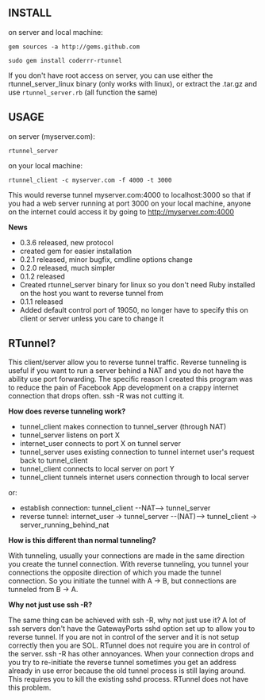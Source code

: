 INSTALL
-

on server and local machine:

`gem sources -a http://gems.github.com`

`sudo gem install coderrr-rtunnel`

If you don't have root access on server, you can use either the rtunnel_server_linux binary (only works with linux), or extract the .tar.gz and use `rtunnel_server.rb` (all function the same)

USAGE
-

on server (myserver.com):

`rtunnel_server`

on your local machine:

`rtunnel_client -c myserver.com -f 4000 -t 3000`

This would reverse tunnel myserver.com:4000 to localhost:3000 so that if you had a web server running at port 3000 on your local machine, anyone on the internet could access it by going to http://myserver.com:4000

**News**

  * 0.3.6 released, new protocol
  * created gem for easier installation
  * 0.2.1 released, minor bugfix, cmdline options change
  * 0.2.0 released, much simpler
  * 0.1.2 released
  * Created rtunnel_server binary for linux so you don't need Ruby installed on the host you want to reverse tunnel from
  * 0.1.1 released
  * Added default control port of 19050, no longer have to specify this on client or server unless you care to change it

RTunnel?
-

This client/server allow you to reverse tunnel traffic.  Reverse tunneling is useful if you want to run a server behind a NAT and you do not have the ability use port forwarding.  The specific reason I created this program was to reduce the pain of Facebook App development on a crappy internet connection that drops often.  ssh -R was not cutting it.

**How does reverse tunneling work?**

  * tunnel\_client makes connection to tunnel\_server (through NAT)
  * tunnel_server listens on port X
  * internet_user connects to port X on tunnel server
  * tunnel\_server uses existing connection to tunnel internet user's request back to tunnel\_client
  * tunnel_client connects to local server on port Y
  * tunnel_client tunnels internet users connection through to local server

or:

  * establish connection: tunnel\_client --NAT--> tunnel\_server
  * reverse tunnel: internet\_user -> tunnel_server --(NAT)--> tunnel\_client -> server\_running\_behind\_nat

**How is this different than normal tunneling?**

With tunneling, usually your connections are made in the same direction you create the tunnel connection.  With reverse tunneling, you tunnel your connections the opposite direction of which you made the tunnel connection.  So you initiate the tunnel with A -> B, but connections are tunneled from B -> A.

**Why not just use ssh -R?**

The same thing can be achieved with ssh -R, why not just use it?  A lot of ssh servers don't have the GatewayPorts sshd option set up to allow you to reverse tunnel.  If you are not in control of the server and it is not setup correctly then you are SOL.  RTunnel does not require you are in control of the server.  ssh -R has other annoyances.  When your connection drops and you try to re-initiate the reverse tunnel sometimes you get an address already in use error because the old tunnel process is still laying around.  This requires you to kill the existing sshd process.  RTunnel does not have this problem.